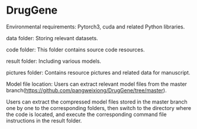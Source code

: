 # DrugGene
Environmental requirements: Pytorch3, cuda and related Python libraries.

data folder: Storing relevant datasets.

code folder: This folder contains source code resources.

result folder: Including various models.

pictures folder: Contains resource pictures and related data for manuscript.

Model file location: Users can extract relevant model files from the master branch(https://github.com/pangweixiong/DrugGene/tree/master).

Users can extract the compressed model files stored in the master branch one by one to the corresponding folders, then switch to the directory where the code is located, 
and execute the corresponding command file instructions in the result folder.
